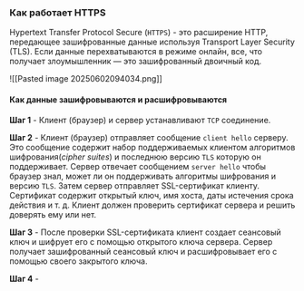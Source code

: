 ### Как работает HTTPS

Hypertext Transfer Protocol Secure (`HTTPS`) - это расширение HTTP, передающее зашифрованные данные используя Transport Layer Security (TLS). Если данные перехватываются в режиме онлайн, все, что получает злоумышленник — это зашифрованный двоичный код.

![[Pasted image 20250602094034.png]]
#### Как данные зашифровываются и расшифровываются

**Шаг 1** - Клиент (браузер) и сервер устанавливают `TCP` соединение.

**Шаг 2** -  Клиент (браузер) отправляет сообщение `client hello` серверу. Это сообщение содержит набор поддерживаемых клиентом алгоритмов шифрования(*cipher suites*) и последнюю версию `TLS` которую он поддерживает. Сервер отвечает сообщением `server hello` чтобы браузер знал, может ли он поддерживать алгоритмы шифрования и версию `TLS`. Затем сервер отправляет SSL-сертификат клиенту. Сертификат содержит открытый ключ, имя хоста, даты истечения срока действия и т. д. Клиент должен проверить сертификат сервера и решить доверять ему или нет.

**Шаг 3** - После проверки SSL-сертификата клиент создает сеансовый ключ и шифрует его с помощью открытого ключа сервера. Сервер получает зашифрованный сеансовый ключ  и расшифровывает его с помощью своего закрытого ключа.

**Шаг 4** -  



